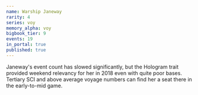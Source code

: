 ```yaml
---
name: Warship Janeway
rarity: 4
series: voy
memory_alpha: voy
bigbook_tier: 9
events: 19
in_portal: true
published: true
---
```


Janeway's event count has slowed significantly, but the Hologram trait provided weekend relevancy for her in 2018 even with quite poor bases. Tertiary SCI and above average voyage numbers can find her a seat there in the early-to-mid game.
